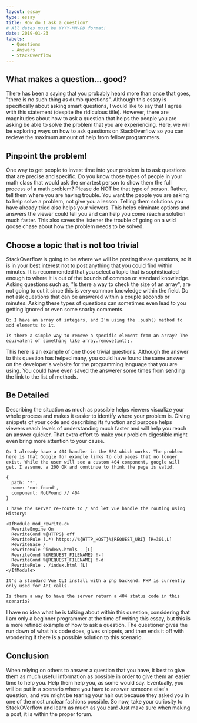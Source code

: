 ```yaml
---
layout: essay
type: essay
title: How do I ask a question?
# All dates must be YYYY-MM-DD format!
date: 2019-01-23
labels:
  - Questions
  - Answers
  - StackOverflow
---
```


## What makes a question... good?

  There has been a saying that you probably heard more than once that goes, "there is no such thing as dumb questions". Although this essay is specifically about asking smart questions, I would like to say that I agree with this statement (despite the ridiculous title). However, there are magnitudes about how to ask a question that helps the people you are asking be able to solve the problem that you are experiencing. Here, we will be exploring ways on how to ask questions on StackOverflow so you can recieve the maximum amount of help from fellow programmers.

## Pinpoint the problem!

  One way to get people to invest time into your problem is to ask questions that are precise and specific. Do you know those types of people in your math class that would ask the smartest person to show them the full process of a math problem? Please do NOT be that type of person. Rather, tell them where you are having trouble. You want the people you are asking to help solve a problem, not give you a lesson. Telling them solutions you have already tried also helps your viewers. This helps eliminate options and answers the viewer could tell you and can help you come reach a solution much faster. This also saves the listener the trouble of going on a wild goose chase about how the problem needs to be solved.
  
## Choose a topic that is not too trivial

  StackOverflow is going to be where we will be posting these questions, so it is in your best interest not to post anything that you could find within minutes. It is recommended that you select a topic that is sophisticated enough to where it is out of the bounds of common or standard knowledge. Asking questions such as, "Is there a way to check the size of an array", are not going to cut it since this is very common knowledge within the field. Do not ask questions that can be answered within a couple seconds or minutes. Asking these types of questions can sometimes even lead to you getting ignored or even some snarky comments. 
  
```
Q: I have an array of integers, and I'm using the .push() method to add elements to it. 

Is there a simple way to remove a specific element from an array? The equivalent of something like array.remove(int);.
```

This here is an example of one those trivial questions. Although the answer to this question has helped many, you could have found the same answer on the developer's website for the programming language that you are using. You could have even saved the answerer some times from sending the link to the list of methods. 

## Be Detailed

  Describing the situation as much as possible helps viewers visualize your whole process and makes it easier to identify where your problem is. Giving snippets of your code and describing its function and purpose helps viewers reach levels of understanding much faster and will help you reach an answer quicker. That extra effort to make your problem digestible might even bring more attention to your cause.

```
Q: I already have a 404 handler in the SPA which works. The problem here is that Google for example links to old pages that no longer exist. While the user will see a custom 404 component, google will get, I assume, a 200 OK and continue to think the page is valid.

{
  path: '*',
  name: 'not-found',
  component: NotFound // 404
}

I have the server re-route to / and let vue handle the routing using History:

<IfModule mod_rewrite.c>
  RewriteEngine On
  RewriteCond %{HTTPS} off
  RewriteRule (.*) https://%{HTTP_HOST}%{REQUEST_URI} [R=301,L]
  RewriteBase /
  RewriteRule ^index\.html$ - [L]
  RewriteCond %{REQUEST_FILENAME} !-f
  RewriteCond %{REQUEST_FILENAME} !-d
  RewriteRule . /index.html [L]
</IfModule>
 
It's a standard Vue CLI install with a php backend. PHP is currently only used for API calls.

Is there a way to have the server return a 404 status code in this scenario?
```

I have no idea what he is talking about within this question, considering that I am only a beginner programmer at the time of writing this essay, but this is a more refined example of how to ask a question. The questioner gives the run down of what his code does, gives snippets, and then ends it off with wondering if there is a possible solution to this scenario.

## Conclusion

  When relying on others to answer a question that you have, it best to give them as much useful information as possible in order to give them an easier time to help you. Help them help you, as some would say. Eventually, you will be put in a scenario where you have to answer someone else's question, and you might be tearing your hair out because they asked you in one of the most unclear fashions possible. So now, take your curiosity to StackOVerflow and learn as much as you can! Just make sure when making a post, it is within the proper forum.
